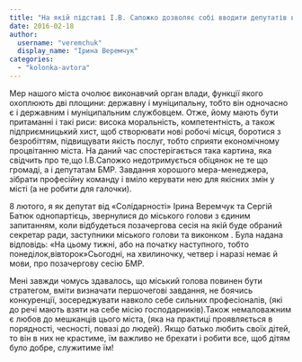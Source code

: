 ```yaml
---
title: "На якій підставі І.В. Сапожко дозволяє собі вводити депутатів в оману?"
date: 2016-02-18
author: 
  username: "veremchuk"
  display_name: "Ірина Веремчук"
categories: 
  - "kolonka-avtora"
---
```


Мер нашого міста очолює виконавчий орган влади, функції якого охоплюють дві площини: державну і муніципальну, тобто він одночасно є і державним і муніципальним службовцем. Отже, йому мають бути притаманні і такі риси: висока моральність, компетентність, а також підприємницький хист, щоб створювати нові робочі місця, боротися з безробіттям, підвищувати якість послуг, тобто сприяти економічному процвітанню міста. На даний час спостерігається така картина, яка свідчить про те,що І.В.Сапожко недотримується обіцянок не те що громаді, а і депутатам БМР. Завдання хорошого мера-менеджера, зібрати професійну команду і вміло керувати нею для якісних змін у місті (а не робити для галочки).

8 лютого, я як депутат від «Солідарності» Ірина Веремчук та Сергій Батюк однопартієць, звернулися до міського голови з єдиним запитанням, коли відбудеться позачергова сесія на якій буде обраний секретар ради, заступники міського голови та виконком . Була надана відповідь: «На цьому тижні, або на початку наступного, тобто понеділок,вівторок»Сьогодні, на хвилиночку, четвер і наразі немає й мови, про позачергову сесію БМР.

Мені завжди чомусь здавалось, що міський голова повинен бути стратегом, вміти визначати першочегові завдання, не боячись конкуренції, зосереджувати навколо себе сильних професіоналів, (які до речі мають взяти на себе місію господарників).Також немаловажним є любов до мешканців цього міста, (яка на практиці проявляється в порядності, чесності, повазі до людей). Якщо батько любить своїх дітей, то він в них не крастиме, їм важливо не брехати і робити все, щоб дітям було добре, служитиме їм!

